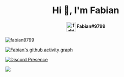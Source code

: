 <h1 align="center">Hi 👋, I'm Fabian</h1>
<h4 align="center"><a href="https://www.fa97.de/discord" target="blank"><img align="center" src="https://i.imgur.com/6YWrVSR.png" alt="fabian9799" height="30" width="30" /></a> Fabian#9799</h4>

<p align="left"> <img src="https://komarev.com/ghpvc/?username=fabian9799" alt="fabian9799" />
  
 [![Fabian's github activity graph](https://activity-graph.herokuapp.com/graph?username=Fabian9799&bg_color=252732&color=ff7ac6&line=bf95f9&point=bf95f9)](https://github.com/ashutosh00710/github-readme-activity-graph)
  
[![Discord Presence](https://rest.flaced.de/discord/banner/135695516062187521?bday=2022/07/09&theme=dracula)](https://discord.com/users/135695516062187521)
  
<img align="center" src="https://github-readme-stats.vercel.app/api/top-langs/?username=fabian9799&theme=dracula&layout=default" />
